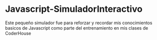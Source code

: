 # Javascript-SimuladorInteractivo
Este pequeño simulador fue para reforzar y recordar mis conocimientos basicos de Javascript como parte del entrenamiento en mis clases de CoderHouse
